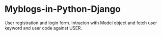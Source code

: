 # Myblogs-in-Python-Django
User registration and login form.
Intracion with Model object and fetch user keyword and user code against USER.


